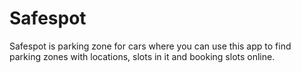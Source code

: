 # Safespot
Safespot is parking zone for cars where you can use this app to find parking zones with locations, slots in it and booking slots online. 
